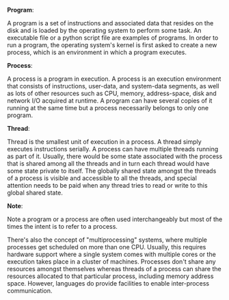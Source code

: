 **Program**:  

A program is a set of instructions and associated data that resides on the disk and is loaded by the operating system to perform some task. An executable file or a python script file are examples of programs. In order to run a program, the operating system's kernel is first asked to create a new process, which is an environment in which a program executes.

**Process**:

A process is a program in execution. A process is an execution environment that consists of instructions, user-data, and system-data segments, as well as lots of other resources such as CPU, memory, address-space, disk and network I/O acquired at runtime. A program can have several copies of it running at the same time but a process necessarily belongs to only one program.

**Thread**:

Thread is the smallest unit of execution in a process. A thread simply executes instructions serially. A process can have multiple threads running as part of it. Usually, there would be some state associated with the process that is shared among all the threads and in turn each thread would have some state private to itself. The globally shared state amongst the threads of a process is visible and accessible to all the threads, and special attention needs to be paid when any thread tries to read or write to this global shared state.


**Note**:

Note a program or a process are often used interchangeably but most of the times the intent is to refer to a process.

There's also the concept of "multiprocessing" systems, where multiple processes get scheduled on more than one CPU. Usually, this requires hardware support where a single system comes with multiple cores or the execution takes place in a cluster of machines. Processes don't share any resources amongst themselves whereas threads of a process can share the resources allocated to that particular process, including memory address space. However, languages do provide facilities to enable inter-process communication.
